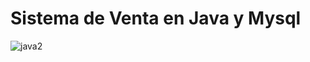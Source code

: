 # Sistema de Venta en Java y Mysql
![java2](https://user-images.githubusercontent.com/111213071/185529565-7867b885-a589-45d5-8d68-5d49461500bd.png)
